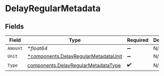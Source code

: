 # DelayRegularMetadata


## Fields

| Field                                                                                       | Type                                                                                        | Required                                                                                    | Description                                                                                 |
| ------------------------------------------------------------------------------------------- | ------------------------------------------------------------------------------------------- | ------------------------------------------------------------------------------------------- | ------------------------------------------------------------------------------------------- |
| `Amount`                                                                                    | **float64*                                                                                  | :heavy_minus_sign:                                                                          | N/A                                                                                         |
| `Unit`                                                                                      | [*components.DelayRegularMetadataUnit](../../models/components/delayregularmetadataunit.md) | :heavy_minus_sign:                                                                          | N/A                                                                                         |
| `Type`                                                                                      | [components.DelayRegularMetadataType](../../models/components/delayregularmetadatatype.md)  | :heavy_check_mark:                                                                          | N/A                                                                                         |